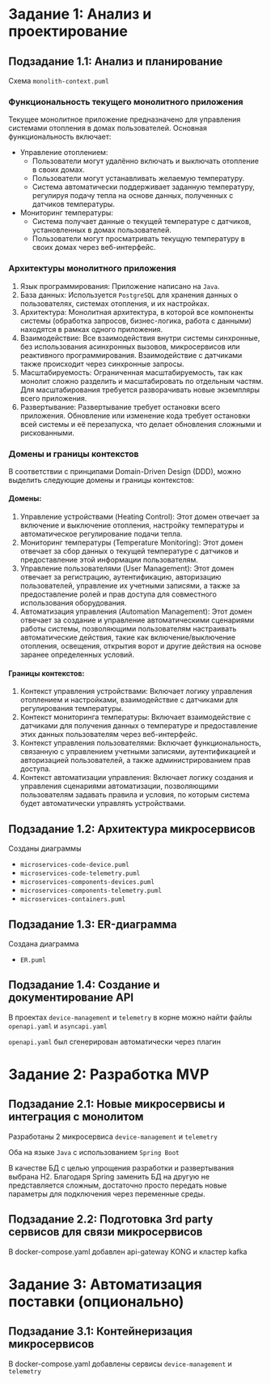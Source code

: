 # Задание 1: Анализ и проектирование

## Подзадание 1.1: Анализ и планирование

Схема `monolith-context.puml`

### Функциональность текущего монолитного приложения

Текущее монолитное приложение предназначено для управления системами отопления в домах пользователей. Основная
функциональность включает:

- Управление отоплением:
    - Пользователи могут удалённо включать и выключать отопление в своих домах.
    - Пользователи могут устанавливать желаемую температуру.
    - Система автоматически поддерживает заданную температуру, регулируя подачу тепла на основе данных, полученных с
      датчиков температуры.
- Мониторинг температуры:
    - Система получает данные о текущей температуре с датчиков, установленных в домах пользователей.
    - Пользователи могут просматривать текущую температуру в своих домах через веб-интерфейс.

### Архитектуры монолитного приложения

1. Язык программирования: Приложение написано на `Java`.
2. База данных: Используется `PostgreSQL` для хранения данных о пользователях, системах отопления, и их настройках.
3. Архитектура: Монолитная архитектура, в которой все компоненты системы (обработка запросов, бизнес-логика, работа с
   данными) находятся в рамках одного приложения.
4. Взаимодействие: Все взаимодействия внутри системы синхронные, без использования асинхронных вызовов, микросервисов
   или реактивного программирования. Взаимодействие с датчиками также происходит через синхронные запросы.
5. Масштабируемость: Ограниченная масштабируемость, так как монолит сложно разделить и масштабировать по отдельным
   частям. Для масштабирования требуется разворачивать новые экземпляры всего приложения.
6. Развертывание: Развертывание требует остановки всего приложения. Обновление или изменение кода требует остановки всей
   системы и её перезапуска, что делает обновления сложными и рискованными.

### Домены и границы контекстов

В соответствии с принципами Domain-Driven Design (DDD), можно выделить следующие домены и границы контекстов:

#### Домены:

1. Управление устройствами (Heating Control): Этот домен отвечает за включение и выключение отопления, настройку
   температуры и автоматическое регулирование подачи тепла.
2. Мониторинг температуры (Temperature Monitoring): Этот домен отвечает за сбор данных о текущей температуре с датчиков
   и предоставление этой информации пользователям.
3. Управление пользователями (User Management): Этот домен отвечает за регистрацию, аутентификацию,
   авторизацию пользователей, управление их учетными записями, а также за предоставление ролей и прав
   доступа для совместного использования оборудования.
4. Автоматизация управления (Automation Management): Этот домен отвечает за создание и управление
   автоматическими сценариями работы системы, позволяющими пользователям настраивать автоматические
   действия, такие как включение/выключение отопления, освещения, открытия ворот
   и другие действия на основе заранее определенных условий.

#### Границы контекстов:

1. Контекст управления устройствами: Включает логику управления отоплением и настройками, взаимодействие с датчиками для
   регулирования температуры.
2. Контекст мониторинга температуры: Включает взаимодействие с датчиками для получения данных о температуре и
   предоставление этих данных пользователям через веб-интерфейс.
3. Контекст управления пользователями: Включает функциональность, связанную с управлением
   учетными записями, аутентификацией и авторизацией пользователей, а также администрированием
   прав доступа.
4. Контекст автоматизации управления: Включает логику создания и управления сценариями
   автоматизации, позволяющими пользователям задавать правила и условия, по которым система
   будет автоматически управлять устройствами.

## Подзадание 1.2: Архитектура микросервисов

Созданы диаграммы

- `microservices-code-device.puml`
- `microservices-code-telemetry.puml`
- `microservices-components-devices.puml`
- `microservices-components-telemetry.puml`
- `microservices-containers.puml`

## Подзадание 1.3: ER-диаграмма

Создана диаграмма

- `ER.puml`

## Подзадание 1.4: Создание и документирование API

В проектах `device-management` и `telemetry` в корне можно найти файлы
`openapi.yaml` и `asyncapi.yaml`

`openapi.yaml` был сгенерирован автоматически через плагин

# Задание 2: Разработка MVP

## Подзадание 2.1: Новые микросервисы и интеграция с монолитом

Разработаны 2 микросервиса `device-management` и `telemetry`

Оба на языке `Java` с использованием `Spring Boot`

В качестве БД с целью упрощения разработки и развертывания выбрана H2. Благодаря Spring заменить БД на другую не
представляется сложным, достаточно просто передать новые параметры для подключения через переменные среды.

## Подзадание 2.2: Подготовка 3rd party сервисов для связи микросервисов

В docker-compose.yaml добавлен api-gateway KONG и кластер kafka

# Задание 3: Автоматизация поставки (опционально)

## Подзадание 3.1: Контейнеризация микросервисов

В docker-compose.yaml добавлены сервисы `device-management` и `telemetry` 
